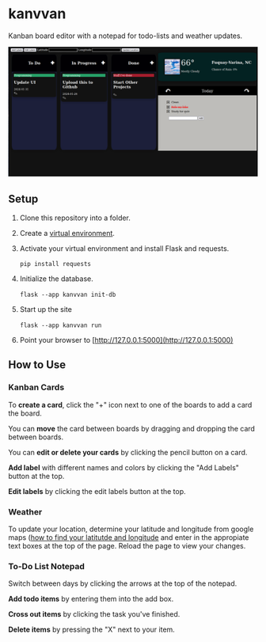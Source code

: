 # kanvvan
Kanban board editor with a notepad for todo-lists and weather updates.

<img src="docs/kanvvan_home.png"/>

## Setup
1. Clone this repository into a folder.
2. Create a [virtual environment](https://docs.python.org/3/library/venv.html).
3. Activate your virtual environment and install Flask and requests.
   
     ```pip install Flask
     pip install requests
     ```
5. Initialize the database.

    ```flask --app kanvvan init-db```
6. Start up the site

   ```flask --app kanvvan run```
7. Point your browser to [http://127.0.0.1:5000](http://127.0.0.1:5000)

## How to Use
### Kanban Cards
To <b>create a card</b>, click the "+" icon next to one of the boards to add a card the board.

You can <b>move</b> the card between boards by dragging and dropping the card between boards.

You can <b>edit or delete your cards</b> by clicking the pencil button on a card.

<b>Add label</b> with different names and colors by clicking the "Add Labels" button at the top.

<b>Edit labels</b> by clicking the edit labels button at the top.

### Weather
To update your location, determine your latitude and longitude from google maps ([how to find your latitutde and longitude](https://support.google.com/maps/answer/18539?hl=en&co=GENIE.Platform%3DDesktop) and enter in the appropiate text boxes at the top of the page. Reload the page to view your changes.

### To-Do List Notepad
Switch between days by clicking the arrows at the top of the notepad.

<b>Add todo items</b> by entering them into the add box.

<b>Cross out items</b> by clicking the task you've finished.

<b>Delete items</b> by pressing the "X" next to your item.


